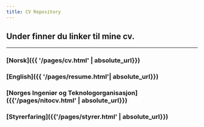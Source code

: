 ```yaml
---
title: CV Repository
---
```


## Under finner du linker til mine cv.

***

### [Norsk]({{ '/pages/cv.html' | absolute_url}})
### [English]({{ '/pages/resume.html'| absolute_url}})
### [Norges Ingeniør og Teknologorganisasjon]({{'/pages/nitocv.html' | absolute_url}})
### [Styrerfaring]({{'/pages/styrer.html' | absolute_url}})